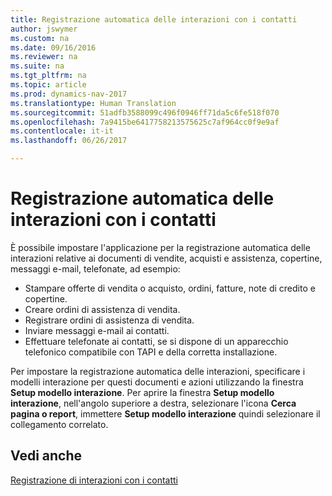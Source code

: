 ```yaml
---
title: Registrazione automatica delle interazioni con i contatti
author: jswymer
ms.custom: na
ms.date: 09/16/2016
ms.reviewer: na
ms.suite: na
ms.tgt_pltfrm: na
ms.topic: article
ms.prod: dynamics-nav-2017
ms.translationtype: Human Translation
ms.sourcegitcommit: 51adfb3588099c496f0946ff71da5c6fe518f070
ms.openlocfilehash: 7a9415be6417758213575625c7af964cc0f9e9af
ms.contentlocale: it-it
ms.lasthandoff: 06/26/2017

---
```

# <a name="automatically-record-interactions-with-contacts"></a>Registrazione automatica delle interazioni con i contatti
È possibile impostare l'applicazione per la registrazione automatica delle interazioni relative ai documenti di vendite, acquisti e assistenza, copertine, messaggi e-mail, telefonate, ad esempio:

* Stampare offerte di vendita o acquisto, ordini, fatture, note di credito e copertine.
* Creare ordini di assistenza di vendita.
* Registrare ordini di assistenza di vendita.
* Inviare messaggi e-mail ai contatti.
* Effettuare telefonate ai contatti, se si dispone di un apparecchio telefonico compatibile con TAPI e della corretta installazione.

Per impostare la registrazione automatica delle interazioni, specificare i modelli interazione per questi documenti e azioni utilizzando la finestra **Setup modello interazione**. Per aprire la finestra **Setup modello interazione**, nell'angolo superiore a destra, selezionare l'icona **Cerca pagina o report**, immettere **Setup modello interazione** quindi selezionare il collegamento correlato.

## <a name="see-also"></a>Vedi anche
[Registrazione di interazioni con i contatti](marketing-interactions.md)  

